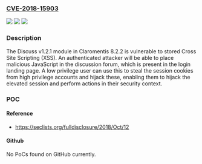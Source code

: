 ### [CVE-2018-15903](https://cve.mitre.org/cgi-bin/cvename.cgi?name=CVE-2018-15903)
![](https://img.shields.io/static/v1?label=Product&message=n%2Fa&color=blue)
![](https://img.shields.io/static/v1?label=Version&message=n%2Fa&color=blue)
![](https://img.shields.io/static/v1?label=Vulnerability&message=n%2Fa&color=brighgreen)

### Description

The Discuss v1.2.1 module in Claromentis 8.2.2 is vulnerable to stored Cross Site Scripting (XSS). An authenticated attacker will be able to place malicious JavaScript in the discussion forum, which is present in the login landing page. A low privilege user can use this to steal the session cookies from high privilege accounts and hijack these, enabling them to hijack the elevated session and perform actions in their security context.

### POC

#### Reference
- https://seclists.org/fulldisclosure/2018/Oct/12

#### Github
No PoCs found on GitHub currently.

